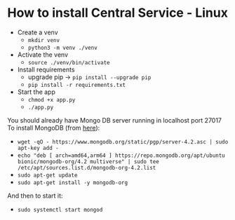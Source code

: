 
# How to install Central Service - Linux  

- Create a venv 
  - ```mkdir venv```
  - ```python3 -m venv ./venv```
- Activate the venv 
  - ```source ./venv/bin/activate```
- Install requirements
  - upgrade pip -> ```pip install --upgrade pip```
  - ```pip install -r requirements.txt```
- Start the app
  - ```chmod +x app.py```
  - ```./app.py```

You should already have Mongo DB server running in localhost port 27017
To install MongoDB (from [here](https://docs.mongodb.com/manual/tutorial/install-mongodb-on-ubuntu/#run-mongodb-community-edition)): 
- ```wget -qO - https://www.mongodb.org/static/pgp/server-4.2.asc | sudo apt-key add -```
- ```echo "deb [ arch=amd64,arm64 ] https://repo.mongodb.org/apt/ubuntu bionic/mongodb-org/4.2 multiverse" | sudo tee /etc/apt/sources.list.d/mongodb-org-4.2.list```
- ```sudo apt-get update```
- ```sudo apt-get install -y mongodb-org```

And then to start it: 
- ```sudo systemctl start mongod```
